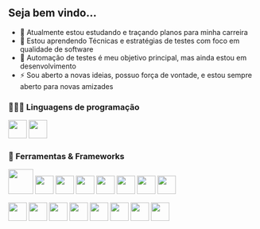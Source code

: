 ## Seja bem vindo...
- 🔭  Atualmente estou estudando e traçando planos para minha carreira
- 🌱  Estou aprendendo Técnicas e estratégias de testes com foco em qualidade de software
- 🤖  Automação de testes é meu objetivo principal, mas ainda estou em desenvolvimento
- ⚡  Sou aberto a novas ideias, possuo força de vontade, e estou sempre aberto para novas amizades
### 👩🏽‍💻 Linguagens de programação

<p>
  <img height="37em" src="https://cdn.jsdelivr.net/gh/devicons/devicon/icons/java/java-original-wordmark.svg" />
  <img height="37em" src="https://cdn.jsdelivr.net/gh/devicons/devicon/icons/python/python-original-wordmark.svg" />
</p>

### 🧰 Ferramentas & Frameworks

<p>
  <img height="50em" src="https://cdn.jsdelivr.net/gh/devicons/devicon/icons/intellij/intellij-original-wordmark.svg">
  <img height="37em" src="">
  <img height="37em" src="">
  <img height="37em" src="">
  <img height="37em" src="">
  <img height="37em" src="">
  <img height="37em" src="">
  <img height="37em" src="">
 </p>
 <p>
  <img height="37em" src="">
  <img height="37em" src="">
  <img height="37em" src="">
  <img height="37em" src="">
  <img height="37em" src="">
  <img height="37em" src="">
  <img height="37em" src="">
  <img height="37em" src="">
 </p>
 
